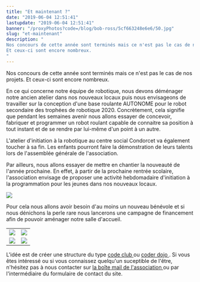 ```yaml
---
title: "Et maintenant ?"
date: "2019-06-04 12:51:41"
lastupdate: "2019-06-04 12:51:41"
banner: "/proxyPhotos?code=/blog/bob-ross/5cf663248e6e6/50.jpg"
slug: "et-maintenant"
description: " 
Nos concours de cette année sont terminés mais ce n'est pas le cas de nos projets.
Et ceux-ci sont encore nombreux.
"
---
```

Nos concours de cette année sont terminés mais ce n'est pas le cas de nos projets.
Et ceux-ci sont encore nombreux.

En ce qui concerne notre équipe de robotique, nous devons déménager notre ancien atelier dans nos nouveaux locaux puis 
nous envisageons de travailler sur la conception d'une base roulante AUTONOME pour le robot secondaire des trophées de robotique 2020.
Concrètement, cela signifie que pendant les semaines avenir nous allons essayer de concevoir, fabriquer et programmer un robot roulant capable de connaitre sa position à tout instant et de se rendre par lui-même d'un point à un autre.

L'atelier d'initiation à la robotique au centre social Condorcet va également toucher à sa fin. Les enfants pourront faire la démonstration de leurs talents lors de l'assemblée générale de l'association.

Par ailleurs, nous allons essayer de mettre en chantier la nouveauté de l'année prochaine. En effet, à partir de la prochaine rentrée scolaire, l'association envisage de proposer une activité hebdomadaire d'initiation à la programmation pour les jeunes dans nos nouveaux locaux.

![](/proxyPhotos?code=/blog/bob-ross/5cf663d9d4c5c/50.png)

Pour cela nous allons avoir besoin d'au moins un nouveau bénévole et si nous dénichons la perle rare nous lancerons une campagne de financement afin de pouvoir aménager notre salle d'accueil.
<table>
<tr> 
<td><img src="/proxyPhotos?code=/blog/bob-ross/5cf6677bda3e0/50.jpg"></td>
<td><img src="/proxyPhotos?code=/blog/bob-ross/5cf6683cac42b/50.jpg"></td>
</tr>
<tr> 
<td><img src="/proxyPhotos?code=/blog/bob-ross/5cf6669538a84/50.jpg"></td>
<td><img src="/proxyPhotos?code=/blog/bob-ross/5cf6689ddbaf2/50.jpg"></td>
</tr>
</table>

L'idée est de créer une structure du type <a href="http://codeclub.fr/"> code club </a> ou <a href="https://coderdojo.com/"> coder dojo </a>.
Si vous êtes intéressé ou si vous connaissez quelqu'un suceptible de l'être, n'hésitez pas à nous contacter sur <a href="mailto:werobot.fr@gmail.com"> la boîte mail de l'association </a> ou par l'intermédiaire du formulaire de contact du site.

    